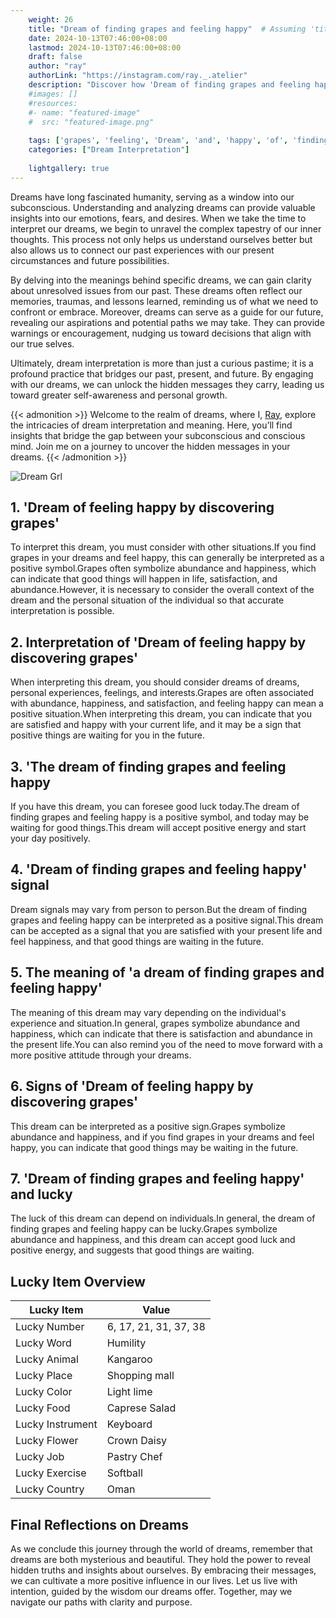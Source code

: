 ```yaml
---
    weight: 26
    title: "Dream of finding grapes and feeling happy"  # Assuming 'title' column exists
    date: 2024-10-13T07:46:00+08:00
    lastmod: 2024-10-13T07:46:00+08:00
    draft: false
    author: "ray"
    authorLink: "https://instagram.com/ray._.atelier"
    description: "Discover how 'Dream of finding grapes and feeling happy' can interpret your future and uncover its significant meanings in your life."
    #images: []
    #resources:
    #- name: "featured-image"
    #  src: "featured-image.png"
    
    tags: ['grapes', 'feeling', 'Dream', 'and', 'happy', 'of', 'finding']
    categories: ["Dream Interpretation"]
    
    lightgallery: true
---
```

    
Dreams have long fascinated humanity, serving as a window into our subconscious. Understanding and analyzing dreams can provide valuable insights into our emotions, fears, and desires. When we take the time to interpret our dreams, we begin to unravel the complex tapestry of our inner thoughts. This process not only helps us understand ourselves better but also allows us to connect our past experiences with our present circumstances and future possibilities.

By delving into the meanings behind specific dreams, we can gain clarity about unresolved issues from our past. These dreams often reflect our memories, traumas, and lessons learned, reminding us of what we need to confront or embrace. Moreover, dreams can serve as a guide for our future, revealing our aspirations and potential paths we may take. They can provide warnings or encouragement, nudging us toward decisions that align with our true selves.

Ultimately, dream interpretation is more than just a curious pastime; it is a profound practice that bridges our past, present, and future. By engaging with our dreams, we can unlock the hidden messages they carry, leading us toward greater self-awareness and personal growth.

{{< admonition >}}
Welcome to the realm of dreams, where I, [Ray](https://instagram.com/ray._.atelier), explore the intricacies of dream interpretation and meaning. Here, you’ll find insights that bridge the gap between your subconscious and conscious mind. Join me on a journey to uncover the hidden messages in your dreams.
{{< /admonition >}}

![Dream Grl](https://cdn.pixabay.com/photo/2017/11/02/03/35/gothic-2910057_1280.jpg "Dream Grl")

## 1. 'Dream of feeling happy by discovering grapes'
To interpret this dream, you must consider with other situations.If you find grapes in your dreams and feel happy, this can generally be interpreted as a positive symbol.Grapes often symbolize abundance and happiness, which can indicate that good things will happen in life, satisfaction, and abundance.However, it is necessary to consider the overall context of the dream and the personal situation of the individual so that accurate interpretation is possible.

## 2. Interpretation of 'Dream of feeling happy by discovering grapes'
When interpreting this dream, you should consider dreams of dreams, personal experiences, feelings, and interests.Grapes are often associated with abundance, happiness, and satisfaction, and feeling happy can mean a positive situation.When interpreting this dream, you can indicate that you are satisfied and happy with your current life, and it may be a sign that positive things are waiting for you in the future.

## 3. 'The dream of finding grapes and feeling happy
If you have this dream, you can foresee good luck today.The dream of finding grapes and feeling happy is a positive symbol, and today may be waiting for good things.This dream will accept positive energy and start your day positively.

## 4. 'Dream of finding grapes and feeling happy' signal
Dream signals may vary from person to person.But the dream of finding grapes and feeling happy can be interpreted as a positive signal.This dream can be accepted as a signal that you are satisfied with your present life and feel happiness, and that good things are waiting in the future.

## 5. The meaning of 'a dream of finding grapes and feeling happy'
The meaning of this dream may vary depending on the individual's experience and situation.In general, grapes symbolize abundance and happiness, which can indicate that there is satisfaction and abundance in the present life.You can also remind you of the need to move forward with a more positive attitude through your dreams.

## 6. Signs of 'Dream of feeling happy by discovering grapes'
This dream can be interpreted as a positive sign.Grapes symbolize abundance and happiness, and if you find grapes in your dreams and feel happy, you can indicate that good things may be waiting in the future.

## 7. 'Dream of finding grapes and feeling happy' and lucky
The luck of this dream can depend on individuals.In general, the dream of finding grapes and feeling happy can be lucky.Grapes symbolize abundance and happiness, and this dream can accept good luck and positive energy, and suggests that good things are waiting.

## Lucky Item Overview
| Lucky Item          | Value              |
|---------------|--------------------|
| Lucky Number        | 6, 17, 21, 31, 37, 38  |
| Lucky Word          | Humility |
| Lucky Animal        | Kangaroo |
| Lucky Place         | Shopping mall     |
| Lucky Color         | Light lime     |
| Lucky Food          | Caprese Salad      |
| Lucky Instrument    | Keyboard |
| Lucky Flower        | Crown Daisy    |
| Lucky Job           | Pastry Chef       |
| Lucky Exercise      | Softball  |
| Lucky Country       | Oman    |


##  Final Reflections on Dreams

As we conclude this journey through the world of dreams, remember that dreams are both mysterious and beautiful. They hold the power to reveal hidden truths and insights about ourselves. By embracing their messages, we can cultivate a more positive influence in our lives. Let us live with intention, guided by the wisdom our dreams offer. Together, may we navigate our paths with clarity and purpose.

